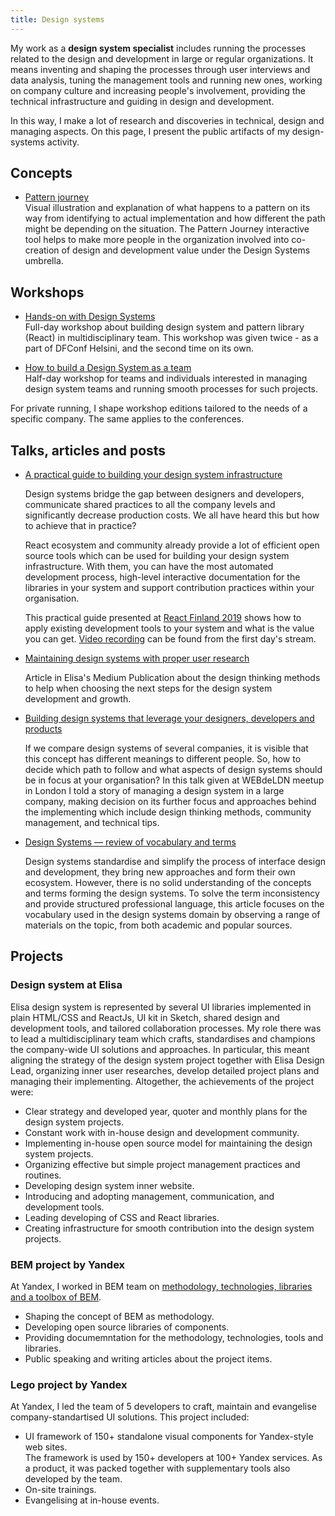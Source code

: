 ```yaml
---
title: Design systems
---
```


My work as a **design system specialist** includes running the processes related to the design and development in large or
regular organizations. It means inventing and shaping the processes through user interviews and data analysis, tuning
the management tools and running new ones, working on company culture and increasing people's involvement, providing
the technical infrastructure and guiding in design and development.

In this way, I make a lot of research and discoveries in technical, design and managing aspects. On this page, I present
the public artifacts of my design-systems activity.

## Concepts

* [Pattern journey](/design-systems/pattern-journey/)<br/>
  Visual illustration and explanation of what happens to a pattern on its way from identifying to actual implementation
  and how different the path might be depending on the situation. The Pattern Journey interactive tool helps to make
  more people in the organization involved into co-creation of design and development value under the Design Systems
  umbrella.

## Workshops

* [Hands-on with Design Systems](/design-systems/hands-on-workshop/)<br/>
Full-day workshop about building design system and pattern library (React) in multidisciplinary team. This workshop was
given twice - as a part of DFConf Helsini, and the second time on its own.

* [How to build a Design System as a team](/design-systems/team-process-workshop/)<br/>
Half-day workshop for teams and individuals interested in managing design system teams and running smooth processes for
such projects.

For private running, I shape workshop editions tailored to the needs of a specific company. The same applies to
the conferences.

## Talks, articles and posts

* [A practical guide to building your design system infrastructure](https://varya.me/react-finland-2019/)<br/>

  Design systems bridge the gap between designers and developers, communicate shared practices to all the company levels
and significantly decrease production costs. We all have heard this but how to achieve that in practice?

  React ecosystem and community already provide a lot of efficient open source tools which can be used for building your
design system infrastructure. With them, you can have the most automated development process, high-level interactive
documentation for the libraries in your system and support contribution practices within your organisation.

  This practical guide presented at [React Finland 2019](https://react-finland.fi/) shows how to apply existing
development tools to your system and what is the value you can get. [Video recording](https://youtu.be/gDkUpx0dVc0) can be
  found from the first day's stream.

* [Maintaining design systems with proper user
  research](https://medium.com/elisa-design/maintaining-design-systems-with-user-research-3ba5feafc336)

  Article in Elisa's Medium Publication about the design thinking methods to help when choosing the next steps for the
  design system development and growth.

* [Building design systems that leverage your designers, developers and
  products](http://varya.me/design-systems-thinking/)

  If we compare design systems of several companies, it is visible that this concept has different meanings to different
people. So, how to decide which path to follow and what aspects of design systems should be in focus at your
organisation? In this talk given at WEBdeLDN meetup in London I told a story of managing a design system in a large
company, making decision on its further focus and approaches behind the implementing which include design thinking
methods, community management, and technical tips.

* [Design Systems — review of vocabulary and terms](/blog/design-systems-review/)

  Design systems standardise and simplify the process of interface design and development, they bring new
approaches and form their own ecosystem. However, there is no solid understanding of the concepts and terms forming
the design systems. To solve the term inconsistency and provide structured professional language, this article
focuses on the vocabulary used in the design systems domain by observing a range of materials on the topic, from
both academic and popular sources.

## Projects

### Design system at Elisa

Elisa design system is represented by several UI libraries implemented in plain HTML/CSS and ReactJs, UI kit in
Sketch, shared design and development tools, and tailored collaboration processes. My role there was to lead a
multidisciplinary team which crafts, standardises and champions the company-wide UI solutions and approaches. In
particular, this meant aligning the strategy of the design system project together with Elisa Design Lead, organizing
inner user researches, develop detailed project plans and managing their implementing. Altogether, the achievements of
the project were:

* Clear strategy and developed year, quoter and monthly plans for the design system projects.
* Constant work with in-house design and development community.
* Implementing in-house open source model for maintaining the design system projects.
* Organizing effective but simple project management practices and routines.
* Developing design system inner website.
* Introducing and adopting management, communication, and development tools.
* Leading developing of CSS and React libraries.
* Creating infrastructure for smooth contribution into the design system projects.

### BEM project by Yandex

At Yandex, I worked in BEM team on [methodology, technologies, libraries and a toolbox of BEM](https://en.bem.info/).

* Shaping the concept of BEM as methodology.
* Developing open source libraries of components.
* Providing documemntation for the methodology, technologies, tools and libraries.
* Public speaking and writing articles about the project items.

### Lego project by Yandex

At Yandex, I led the team of 5 developers to craft, maintain and evangelise company-standartised UI solutions. This
project included:

* UI framework of 150+ standalone visual components for Yandex-style web sites.<br/>
  The framework is used by 150+ developers at 100+ Yandex services. As a product, it was packed together with
  supplementary tools also developed by the team.
* On-site trainings.
* Evangelising at in-house events.
